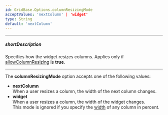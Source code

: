 ```yaml
---
id: GridBase.Options.columnResizingMode
acceptValues: 'nextColumn' | 'widget'
type: String
default: 'nextColumn'
---
```

---
##### shortDescription
Specifies how the widget resizes columns. Applies only if [allowColumnResizing](/api-reference/10%20UI%20Widgets/GridBase/1%20Configuration/allowColumnResizing.md '{basewidgetpath}/Configuration/#allowColumnResizing') is **true**.

---
The **columnResizingMode** option accepts one of the following values:

- **nextColumn**  
    When a user resizes a column, the width of the next column changes.  
- **widget**  
    When a user resizes a column, the width of the widget changes.  
    This mode is ignored if you specify the [width](/api-reference/_hidden/GridBaseColumn/width.md '{basewidgetpath}/Configuration/columns/#width') of any column in percent.